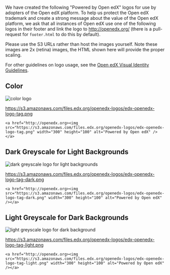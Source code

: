 We have created the following "Powered by Open edX" logos for use by adopters of the Open edX platform.  To help us protect the Open edX trademark and create a strong message about the value of the Open edX platform,
we ask that all instances of Open edX use one of the following logos in their footer and link the logo to <http://openedx.org/> (there is a pull-request for `footer.html` to do this by default).

Please use the S3 URLs rather than host the images yourself.  Note these images are 2x (retina) images, the HTML shown here will provide the proper scaling.

For other guidelines on logo usage, see the [Open edX Visual Identity Guidelines](http://openedx.org/openedx_logo_guidelines.pdf).

## Color

![color logo](https://s3.amazonaws.com/files.edx.org/openedx-logos/edx-openedx-logo-tag.png)

<https://s3.amazonaws.com/files.edx.org/openedx-logos/edx-openedx-logo-tag.png>

`<a href="http://openedx.org><img src="https://s3.amazonaws.com/files.edx.org/openedx-logos/edx-openedx-logo-tag.png" width="300" height="100" alt="Powered by Open edX" /></a>`

## Dark Greyscale for Light Backgrounds
![dark greyscale logo for light backgrounds](https://s3.amazonaws.com/files.edx.org/openedx-logos/edx-openedx-logo-tag-dark.png)

<https://s3.amazonaws.com/files.edx.org/openedx-logos/edx-openedx-logo-tag-dark.png>

`<a href="http://openedx.org><img src="https://s3.amazonaws.com/files.edx.org/openedx-logos/edx-openedx-logo-tag-dark.png" width="300" height="100" alt="Powered by Open edX" /></a>`

## Light Greyscale for Dark Backgrounds

![light greyscale logo for dark background](https://s3.amazonaws.com/files.edx.org/openedx-logos/edx-openedx-logo-tag-light.png)

<https://s3.amazonaws.com/files.edx.org/openedx-logos/edx-openedx-logo-tag-light.png>

`<a href="http://openedx.org><img src="https://s3.amazonaws.com/files.edx.org/openedx-logos/edx-openedx-logo-tag-light.png" width="300" height="100" alt="Powered by Open edX" /></a>`
